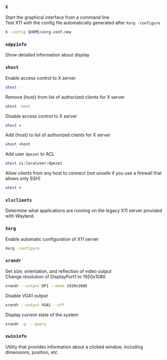 ### `X`
Start the graphical interface from a command line\
Test X11 with the config file automatically generated after `Xorg -configure`
```sh
X -config $HOME/xorg.conf.new
```

### `xdpyinfo`
Show detailed information about display

### `xhost`
Enable access control to X server
```sh
xhost -
```
Remove {host} from list of authorized clients for X server
```sh
xhost -host
```
Disable access control to X server
```sh
xhost +
```
Add {host} to list of authorized clients for X server
```sh
xhost +host
```
Add user `dpezet` to ACL
```sh
xhost si:localuser:dpezet
```
Allow clients from any host to connect (not unsafe if you use a firewall that allows only SSH)
```sh
xhost +
```

### `xlsclients`
Determine what applications are running on the legacy X11 server provided with Wayland.

### `Xorg`
Enable automatic configuration of X11 server
```sh
Xorg -configure
```

### `xrandr`
Set size, orientation, and reflection of video output\
Change resolution of DisplayPort1 to 1920x1080
```sh
xrandr --output DP1 --mode 1920x1080
```
Disable VGA1 output
```sh
xrandr --output VGA1 --off
```
Display current state of the system
```sh
xrandr -q  --query
```

### `xwininfo`
Utility that provides information about a clicked window, including dimensions, position, etc

